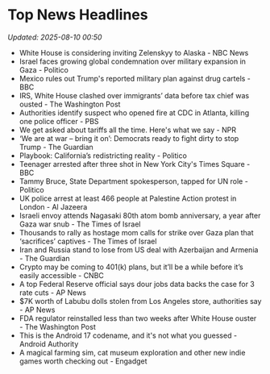 # Top News Headlines

_Updated: 2025-08-10 00:50_

- White House is considering inviting Zelenskyy to Alaska - NBC News
- Israel faces growing global condemnation over military expansion in Gaza - Politico
- Mexico rules out Trump's reported military plan against drug cartels - BBC
- IRS, White House clashed over immigrants’ data before tax chief was ousted - The Washington Post
- Authorities identify suspect who opened fire at CDC in Atlanta, killing one police officer - PBS
- We get asked about tariffs all the time. Here's what we say - NPR
- ‘We are at war – bring it on’: Democrats ready to fight dirty to stop Trump - The Guardian
- Playbook: California’s redistricting reality - Politico
- Teenager arrested after three shot in New York City's Times Square - BBC
- Tammy Bruce, State Department spokesperson, tapped for UN role - Politico
- UK police arrest at least 466 people at Palestine Action protest in London - Al Jazeera
- Israeli envoy attends Nagasaki 80th atom bomb anniversary, a year after Gaza war snub - The Times of Israel
- Thousands to rally as hostage mom calls for strike over Gaza plan that ‘sacrifices’ captives - The Times of Israel
- Iran and Russia stand to lose from US deal with Azerbaijan and Armenia - The Guardian
- Crypto may be coming to 401(k) plans, but it’ll be a while before it’s easily accessible - CNBC
- A top Federal Reserve official says dour jobs data backs the case for 3 rate cuts - AP News
- $7K worth of Labubu dolls stolen from Los Angeles store, authorities say - AP News
- FDA regulator reinstalled less than two weeks after White House ouster - The Washington Post
- This is the Android 17 codename, and it's not what you guessed - Android Authority
- A magical farming sim, cat museum exploration and other new indie games worth checking out - Engadget